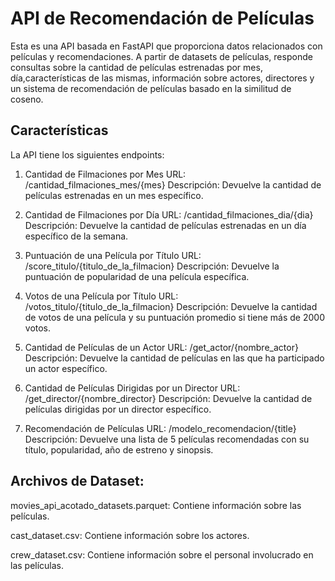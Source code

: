 # API de Recomendación de Películas

Esta es una API basada en FastAPI que proporciona datos relacionados con películas y recomendaciones. A partir de datasets de películas, responde consultas sobre la cantidad de películas estrenadas por mes, día,características de las mismas, información sobre actores, directores y un sistema de recomendación de películas basado en la similitud de coseno.

## Características

La API tiene los siguientes endpoints:

1. Cantidad de Filmaciones por Mes
URL: /cantidad_filmaciones_mes/{mes}
Descripción: Devuelve la cantidad de películas estrenadas en un mes específico.

2. Cantidad de Filmaciones por Día
URL: /cantidad_filmaciones_dia/{dia}
Descripción: Devuelve la cantidad de películas estrenadas en un día específico de la semana.

3. Puntuación de una Película por Título
URL: /score_titulo/{titulo_de_la_filmacion}
Descripción: Devuelve la puntuación de popularidad de una película específica.

4. Votos de una Película por Título
URL: /votos_titulo/{titulo_de_la_filmacion}
Descripción: Devuelve la cantidad de votos de una película y su puntuación promedio si tiene más de 2000 votos.

5. Cantidad de Películas de un Actor
URL: /get_actor/{nombre_actor}
Descripción: Devuelve la cantidad de películas en las que ha participado un actor específico.

6. Cantidad de Películas Dirigidas por un Director
URL: /get_director/{nombre_director}
Descripción: Devuelve la cantidad de películas dirigidas por un director específico.

7. Recomendación de Películas
URL: /modelo_recomendacion/{title}
Descripción: Devuelve una lista de 5 películas recomendadas con su título, popularidad, año de estreno y sinopsis.


## Archivos de Dataset:

movies_api_acotado_datasets.parquet: Contiene información sobre las películas.

cast_dataset.csv: Contiene información sobre los actores.

crew_dataset.csv: Contiene información sobre el personal involucrado en las películas.
